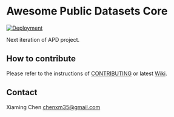 # Awesome Public Datasets Core

[![Deployment](https://github.com/awesomedata/apd-core/actions/workflows/main.yml/badge.svg)](https://github.com/awesomedata/apd-core/actions/workflows/main.yml)

Next iteration of APD project.

## How to contribute

Please refer to the instructions of [CONTRIBUTING](https://github.com/awesomedata/apd-core/blob/master/CONTRIBUTING.md) or latest [Wiki](https://github.com/awesomedata/apd-core/wiki).

## Contact

Xiaming Chen <chenxm35@gmail.com>
